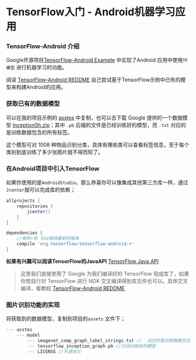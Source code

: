 # TensorFlow入门 - Android机器学习应用

### TensorFlow-Android 介绍

Google开源项目[TensorFlow-Android Example](https://github.com/tensorflow/tensorflow/tree/master/tensorflow/examples/android) 中实现了Android 应用中使用`TF模型` 进行机器学习的功能。

阅读 [TensorFlow-Android REDDME](https://github.com/tensorflow/tensorflow/blob/master/tensorflow/contrib/android/README.md) 自己尝试基于TensorFlow示例中已有的模型来构建Android的应用。

### 获取已有的数据模型

可以在我的项目示例的 [asstes](https://github.com/tensorflow/tensorflow/blob/master/tensorflow/java/README.md) 中复制，也可以去下载 Google 提供的一个数据模型 [inception5h.zip](https://link.jianshu.com/?t=https%3A%2F%2Fstorage.googleapis.com%2Fdownload.tensorflow.org%2Fmodels%2Finception5h.zip)；其中 `.pb` 后缀的文件是已经训练好的模型，而 `.txt` 对应的是训练数据包含的所有标签。

这个模型可对 1008 种物品识别分类，具体有哪些类可以查看标签信息，至于每个类别到底训练了多少张图片就不得而知了。

### 在Android项目中引入TensorFlow

如果你使用的是`AndroidStudio`，那么恭喜你可以像集成其他第三方库一样，通过`Jcenter`就可以完成库的依赖；

```groovy
allprojects {
    repositories {
        jcenter()
    }
}

dependencies {
    //使用+号 可以保持最新的版本
    compile 'org.tensorflow:tensorflow-android:+'
}
```

**如果有兴趣可以阅读TensorFlow的JavaAPI**  [TensorFlow Java API](https://github.com/tensorflow/tensorflow/blob/master/tensorflow/java/README.md)

> 这里我们直接使用了 Google 为我们编译好的 TensorFlow 现成库了，如果你想自行对 TensorFlow 进行 NDK 交叉编译得到库文件也可以。具体交叉编译，看教程 [TensorFlow-Android REDDME](https://github.com/tensorflow/tensorflow/blob/master/tensorflow/contrib/android/README.md)

### 图片识别功能的实现

将获取到的数据模型，复制到项目的`assets` 文件下；

```java
--- asstes
	--- model
		--- imagenet_comp_graph_label_strings.txt //  对应的是训练数据包含的所有标签
		--- tensorflow_inception_graph.pb //已经训练好的模型
		--- LICENSE //开源协议
```





